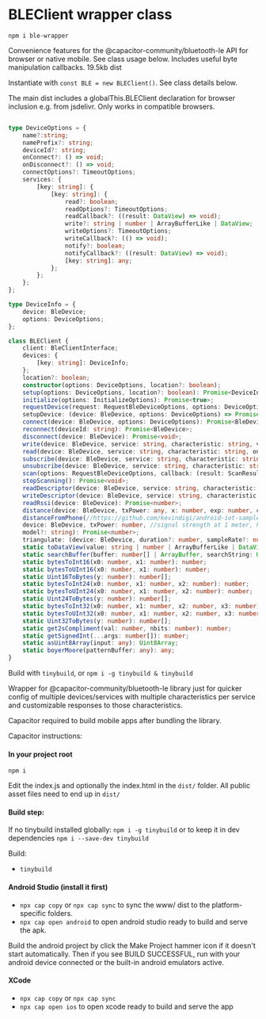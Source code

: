 
# BLEClient wrapper class

`npm i ble-wrapper`

Convenience features for the @capacitor-community/bluetooth-le API for browser or native mobile. See class usage below. Includes useful byte manipulation callbacks. 19.5kb dist

Instantiate with `const BLE = new BLEClient()`. See class details below.

The main dist includes a globalThis.BLEClient declaration for browser inclusion e.g. from jsdelivr. Only works in compatible browsers.

```ts

type DeviceOptions = {
    name?:string;
    namePrefix?: string;
    deviceId?: string;
    onConnect?: () => void;
    onDisconnect?: () => void;
    connectOptions?: TimeoutOptions;
    services: {
        [key: string]: {
            [key: string]: {
                read?: boolean;
                readOptions?: TimeoutOptions;
                readCallback?: ((result: DataView) => void);
                write?: string | number | ArrayBufferLike | DataView;
                writeOptions?: TimeoutOptions;
                writeCallback?: (() => void);
                notify?: boolean;
                notifyCallback?: ((result: DataView) => void);
                [key: string]: any;
            };
        };
    };
};

type DeviceInfo = {
    device: BleDevice;
    options: DeviceOptions;
};

class BLEClient {
    client: BleClientInterface;
    devices: {
        [key: string]: DeviceInfo;
    };
    location?: boolean;
    constructor(options: DeviceOptions, location?: boolean);
    setup(options: DeviceOptions, location?: boolean): Promise<DeviceInfo>;
    initialize(options: InitializeOptions): Promise<true>;
    requestDevice(request: RequestBleDeviceOptions, options: DeviceOptions): Promise<BleDevice>;
    setupDevice: (device: BleDevice, options: DeviceOptions) => Promise<DeviceInfo>;
    connect(device: BleDevice, options: DeviceOptions): Promise<BleDevice>;
    reconnect(deviceId: string): Promise<BleDevice>;
    disconnect(device: BleDevice): Promise<void>;
    write(device: BleDevice, service: string, characteristic: string, value: string | number | ArrayBufferLike | DataView | number[], callback?: () => void, options?: TimeoutOptions): Promise<void>;
    read(device: BleDevice, service: string, characteristic: string, ondata?: (result: DataView) => void, options?: TimeoutOptions): Promise<void> | Promise<DataView>;
    subscribe(device: BleDevice, service: string, characteristic: string, ondata: (result: DataView) => void): Promise<void>;
    unsubscribe(device: BleDevice, service: string, characteristic: string): Promise<void>;
    scan(options: RequestBleDeviceOptions, callback: (result: ScanResult) => void): Promise<void>;
    stopScanning(): Promise<void>;
    readDescriptor(device: BleDevice, service: string, characteristic: string, descriptor: string, options?: TimeoutOptions): Promise<DataView>;
    writeDescriptor(device: BleDevice, service: string, characteristic: string, descriptor: string, value: string | number | DataView | ArrayBufferLike | number[], options?: TimeoutOptions): Promise<void>;
    readRssi(device: BleDevice): Promise<number>;
    distance(device: BleDevice, txPower: any, x: number, exp: number, c: number): Promise<number>;
    distanceFromPhone(//https://github.com/kevindigi/android-iot-samples/blob/7fb4b91eb769a3dba06891286f4f2f3249dab2a6/app/src/main/java/com/digicorp/helper/DistanceManager.java#L48
    device: BleDevice, txPower: number, //signal strength at 1 meter, hardware-specific
    model?: string): Promise<number>;
    triangulate: (device: BleDevice, duration?: number, sampleRate?: number) => Promise<unknown>;
    static toDataView(value: string | number | ArrayBufferLike | DataView | number[]): DataView;
    static searchBuffer(buffer: number[] | ArrayBuffer, searchString: Uint8Array, limit?: number): any[];
    static bytesToInt16(x0: number, x1: number): number;
    static bytesToUInt16(x0: number, x1: number): number;
    static Uint16ToBytes(y: number): number[];
    static bytesToInt24(x0: number, x1: number, x2: number): number;
    static bytesToUInt24(x0: number, x1: number, x2: number): number;
    static Uint24ToBytes(y: number): number[];
    static bytesToInt32(x0: number, x1: number, x2: number, x3: number): number;
    static bytesToUInt32(x0: number, x1: number, x2: number, x3: number): number;
    static Uint32ToBytes(y: number): number[];
    static get2sCompliment(val: number, nbits: number): number;
    static getSignedInt(...args: number[]): number;
    static asUint8Array(input: any): Uint8Array;
    static boyerMoore(patternBuffer: any): any;
}

```

Build with `tinybuild`, or `npm i -g tinybuild & tinybuild`

Wrapper for @capacitor-community/bluetooth-le library just for quicker config of multiple devices/services with multiple characteristics per service and customizable responses to those characteristics.

Capacitor required to build mobile apps after bundling the library. 


Capacitor instructions:
#### In your project root
`npm i`

Edit the index.js and optionally the index.html in the `dist/` folder. All public asset files need to end up in `dist/`


#### Build step: 
If no tinybuild installed globally: `npm i -g tinybuild` or to keep it in dev dependencies `npm i --save-dev tinybuild`

Build:
- `tinybuild`

#### Android Studio (install it first)
- `npx cap copy` or `npx cap sync` to sync the www/ dist to the platform-specific folders.
- `npx cap open android` to open android studio ready to build and serve the apk.

Build the android project by click the Make Project hammer icon if it doesn't start automatically. Then if you see BUILD SUCCESSFUL, run with your android device connected or the built-in android emulators active.


#### XCode
- `npx cap copy` or `npx cap sync`
- `npx cap open ios` to open xcode ready to build and serve the app

